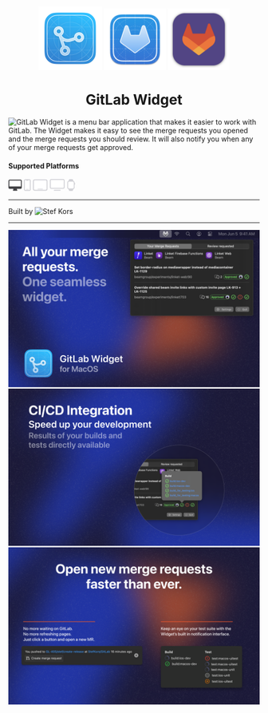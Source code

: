 <p align="center">
  <img src="GitLab/Assets.xcassets/AppIcon.appiconset/AppIcon-1024.png" height="128">
  <img src="GitLab/Assets.xcassets/AppIcon_dev.appiconset/icon_512x512@2x.png" height="124">
  <img src="GitLab/Assets.xcassets/AppIcon_alt.appiconset/mac1024.png" height="124">
  <h1 align="center">GitLab Widget</h1>
</p>

![GitLab Widget](https://gitlab.com/beamgroup/gitlab-widget) is a menu bar application that makes it easier to work with GitLab. The Widget makes it easy to see the merge requests you opened and the merge requests you should review. It will also notify you when any of your merge requests get approved.

#### Supported Platforms
<p align="left">
<picture>
  <source media="(prefers-color-scheme: dark)" srcset="Images/macos.svg">
  <source media="(prefers-color-scheme: light)" srcset="Images/macos-active.svg">
  <img alt="macos" src="Images/macos-active.svg" height="24">
</picture>

<picture>
  <source media="(prefers-color-scheme: dark)" srcset="Images/ios-active.svg">
  <source media="(prefers-color-scheme: light)" srcset="Images/ios.svg">
  <img alt="macos" src="Images/ios.svg" height="24">
</picture>

<picture>
  <source media="(prefers-color-scheme: dark)" srcset="Images/ipados-active.svg">
  <source media="(prefers-color-scheme: light)" srcset="Images/ipados.svg">
  <img alt="macos" src="Images/ipados.svg" height="24">
</picture>

<picture>
  <source media="(prefers-color-scheme: dark)" srcset="Images/tvos-active.svg">
  <source media="(prefers-color-scheme: light)" srcset="Images/tvos.svg">
  <img alt="macos" src="Images/tvos.svg" height="24">
</picture>

<picture>
  <source media="(prefers-color-scheme: dark)" srcset="Images/watchos-active.svg">
  <source media="(prefers-color-scheme: light)" srcset="Images/watchos.svg">
  <img alt="macos" src="Images/watchos.svg" height="24">
</picture>
</p>

-------


Built by ![Stef Kors](https://stefkors.com)


-------

<img alt="Screenshot of GitLab" src="Images/Screenshot-1.png">
<img alt="Screenshot of GitLab" src="Images/Screenshot-2.png">
<img alt="Screenshot of GitLab" src="Images/Screenshot-3.png">
